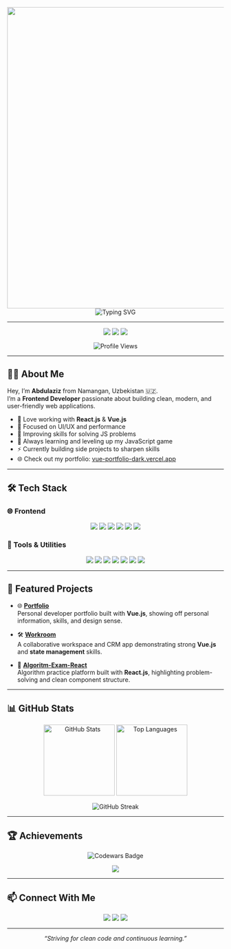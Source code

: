 <div align="center">
  <img width="700" src="https://github.com/user-attachments/assets/0a3e7b47-6111-4156-9708-31ccb1901241">
</div>

<div align="center">
  <img src="https://readme-typing-svg.demolab.com/?font=Fira+Code&size=30&duration=2500&pause=500&color=00C3FF&center=true&vCenter=true&width=500&lines=React+JS+Developer;Vue+JS+Developer;Frontend+Enthusiast;Clean+Code+Advocate;Active+Github+Contributor;Codewars+Active+User;Hireable;Always+Learning+%F0%9F%92%AA" alt="Typing SVG"/>
</div>

---

<p align="center">
  <a href="https://vue-portfolio-dark.vercel.app/" target="_blank"><img src="https://img.shields.io/badge/Portfolio-Visit-2aa149?style=for-the-badge&logo=vercel&logoColor=white" /></a>
  <a href="https://t.me/t_abdulaziz_t" target="_blank"><img src="https://img.shields.io/badge/Telegram-Contact-26A5E4?style=for-the-badge&logo=telegram&logoColor=white" /></a>
  <a href="https://www.instagram.com/t__abdulaz1z" target="_blank"><img src="https://img.shields.io/badge/Instagram-Follow-E4405F?style=for-the-badge&logo=instagram&logoColor=white" /></a>
</p>

<p align="center">
  <img src="https://komarev.com/ghpvc/?username=abdulaziz-developer1&color=blue&style=for-the-badge&label=PROFILE+VIEWS" alt="Profile Views"/> 
</p>

---

## 👨‍💻 About Me

Hey, I’m **Abdulaziz** from Namangan, Uzbekistan 🇺🇿.  
I’m a **Frontend Developer** passionate about building clean, modern, and user-friendly web applications.  

- 🚀 Love working with **React.js** & **Vue.js**  
- 🎨 Focused on UI/UX and performance  
- 🧠 Improving skills for solving JS problems
- 🌱 Always learning and leveling up my JavaScript game  
- ⚡ Currently building side projects to sharpen skills  
- 🌐 Check out my portfolio: [vue-portfolio-dark.vercel.app](https://vue-portfolio-dark.vercel.app)

---

## 🛠️ Tech Stack

### 🌐 Frontend
<p align="center">
  <img src="https://img.shields.io/badge/HTML5-E34F26?style=for-the-badge&logo=html5&logoColor=white"/>
  <img src="https://img.shields.io/badge/CSS3-1572B6?style=for-the-badge&logo=css3&logoColor=white"/>
  <img src="https://img.shields.io/badge/JavaScript-F7DF1E?style=for-the-badge&logo=javascript&logoColor=black"/>
  <img src="https://img.shields.io/badge/React-20232A?style=for-the-badge&logo=react&logoColor=61DAFB"/>
  <img src="https://img.shields.io/badge/Vue.js-4FC08D?style=for-the-badge&logo=vue.js&logoColor=white"/>
  <img src="https://img.shields.io/badge/Tailwind_CSS-06B6D4?style=for-the-badge&logo=tailwind-css&logoColor=white"/>
</p>

### 🔧 Tools & Utilities
<p align="center">
  <img src="https://img.shields.io/badge/Vite-646CFF?style=for-the-badge&logo=vite&logoColor=white"/>
  <img src="https://img.shields.io/badge/Git-F05032?style=for-the-badge&logo=git&logoColor=white"/>
  <img src="https://img.shields.io/badge/GitHub-181717?style=for-the-badge&logo=github&logoColor=white"/>
  <img src="https://img.shields.io/badge/VS_Code-007ACC?style=for-the-badge&logo=visual-studio-code&logoColor=white"/>
  <img src="https://img.shields.io/badge/Swiper-6332f6?style=for-the-badge&logo=swiper&logoColor=white"/>
  <img src="https://img.shields.io/badge/i18n-0078D4?style=for-the-badge&logo=google-translate&logoColor=white"/>
  <img src="https://img.shields.io/badge/Toastify-FF9100?style=for-the-badge&logo=react&logoColor=white"/>
</p>

---

## 🚀 Featured Projects

- 🌐 **[Portfolio](https://github.com/Abdulaziz-developer1/Portfolio)**  
  Personal developer portfolio built with **Vue.js**, showing off personal information, skills, and design sense.  

- 🛠️ **[Workroom](https://github.com/Abdulaziz-developer1/workroom)**  
  A collaborative workspace and CRM app demonstrating strong **Vue.js** and **state management** skills.  

- 📘 **[Algoritm-Exam-React](https://github.com/Abdulaziz-developer1/algoritm-exam-react)**  
  Algorithm practice platform built with **React.js**, highlighting problem-solving and clean component structure.  

---

## 📊 GitHub Stats

<p align="center">
  <img src="https://github-readme-stats.vercel.app/api?username=Abdulaziz-developer1&show_icons=true&theme=tokyonight&hide_border=true" alt="GitHub Stats" height="165"/>
  <img src="https://github-readme-stats.vercel.app/api/top-langs/?username=Abdulaziz-developer1&layout=compact&theme=tokyonight&hide_border=true" alt="Top Languages" height="165"/>
</p>

<p align="center">
  <img src="https://streak-stats.demolab.com/?user=Abdulaziz-developer1&theme=tokyonight&hide_border=true" alt="GitHub Streak"/>
</p>

---

## 🏆 Achievements

<p align="center">
  <img src="https://www.codewars.com/users/Abdulaziz12/badges/large" alt="Codewars Badge"/>
</p>

<p align="center">
  <img src="https://github-profile-trophy.vercel.app/?username=Abdulaziz-developer1&theme=onedark&no-frame=true&row=1&column=6" />
</p>

---

## 📫 Connect With Me

<p align="center">
  <a href="https://t.me/t_abdulaziz_t"><img src="https://img.shields.io/badge/Telegram-26A5E4?style=for-the-badge&logo=telegram&logoColor=white"/></a>
  <a href="https://www.instagram.com/t__abdulaz1z"><img src="https://img.shields.io/badge/Instagram-E4405F?style=for-the-badge&logo=instagram&logoColor=white"/></a>
  <a href="https://vue-portfolio-dark.vercel.app/"><img src="https://img.shields.io/badge/Portfolio-2aa149?style=for-the-badge&logo=vercel&logoColor=white"/></a>
</p>

---

<p align="center">
  <i>“Striving for clean code and continuous learning.”</i>  
</p>
